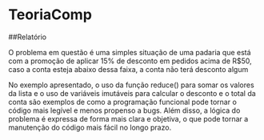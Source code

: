# TeoriaComp

##Relatório

O problema em questão é uma simples situação de uma padaria que está com a promoção de aplicar 15% de desconto em pedidos acima de R$50, caso a conta esteja abaixo dessa faixa, a conta não terá desconto algum

No exemplo apresentado, o uso da função reduce() para somar os valores da lista e o uso de variáveis imutáveis para calcular o desconto e o total da conta são exemplos de como a programação funcional pode tornar o código mais legível e menos propenso a bugs. 
Além disso, a lógica do problema é expressa de forma mais clara e objetiva, o que pode tornar a manutenção do código mais fácil no longo prazo.
